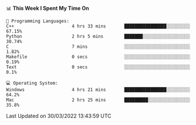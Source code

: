 
<!--START_SECTION:waka-->
📊 **This Week I Spent My Time On** 

```text
💬 Programming Languages: 
C++                      4 hrs 33 mins       ████████████████░░░░░░░░░   67.15% 
Python                   2 hrs 5 mins        ███████░░░░░░░░░░░░░░░░░░   30.74% 
C                        7 mins              ░░░░░░░░░░░░░░░░░░░░░░░░░   1.82% 
Makefile                 0 secs              ░░░░░░░░░░░░░░░░░░░░░░░░░   0.19% 
Text                     0 secs              ░░░░░░░░░░░░░░░░░░░░░░░░░   0.1%

💻 Operating System: 
Windows                  4 hrs 21 mins       ████████████████░░░░░░░░░   64.2% 
Mac                      2 hrs 25 mins       █████████░░░░░░░░░░░░░░░░   35.8%

```


 Last Updated on 30/03/2022 13:43:59 UTC
<!--END_SECTION:waka-->
